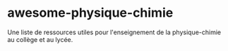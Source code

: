 # awesome-physique-chimie
Une liste de ressources utiles pour l'enseignement de la physique-chimie au collège et au lycée.
